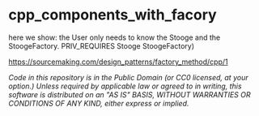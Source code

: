 cpp_components_with_facory
====================

here we show: 
the User only needs to know the Stooge and the StoogeFactory.
PRIV_REQUIRES Stooge StoogeFactory)


https://sourcemaking.com/design_patterns/factory_method/cpp/1








*Code in this repository is in the Public Domain (or CC0 licensed, at your option.)
Unless required by applicable law or agreed to in writing, this
software is distributed on an "AS IS" BASIS, WITHOUT WARRANTIES OR
CONDITIONS OF ANY KIND, either express or implied.*
